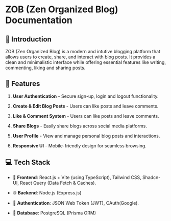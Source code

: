 # ZOB (Zen Organized Blog) Documentation

## 💌 Introduction

ZOB (Zen Organized Blog) is a modern and intutive blogging platform that allows users to create, share, and interact with blog posts. It provides a clean and minimalistic interface while offering essential features like writing, commenting, liking and sharing posts.

## 🧪 Features

1. **User Authentication** - Secure sign-up, login and logout functionality.

2. **Create & Edit Blog Posts** - Users can like posts and leave comments.

3. **Like & Comment System** - Users can like posts and leave comments.

4. **Share Blogs** - Easily share blogs across social media platforms.

5. **User Profile** - View and manage personal blog posts and interactions.

6. **Responsive UI** - Mobile-friendly design for seamless browsing.

## 💻 Tech Stack

- 🎨 **Frontend**: React.js + Vite (using TypeScript), Tailwind CSS, Shadcn-UI, React Query (Data Fetch & Caches).

- 🌐 **Backend**: Node.js (Express.js)

- 🔑 **Authentication**: JSON Web Token (JWT), OAuth(Google).

- 📅 **Database**: PostgreSQL (Prisma ORM)
